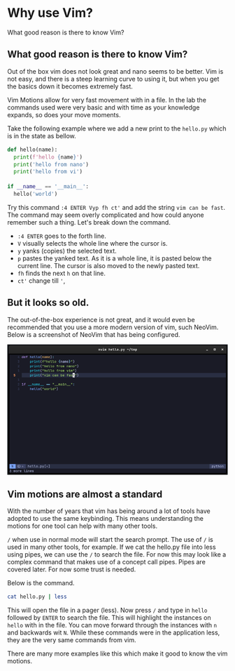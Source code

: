 # Why use Vim?

What good reason is there to know Vim?

## What good reason is there to know Vim?

Out of the box vim does not look great and nano seems to be better.
Vim is not easy, and there is a steep learning curve to using it, but when you get the basics down it becomes extremely fast.

Vim Motions allow for very fast movement with in a file. 
In the lab the commands used were very basic and with time as your knowledge expands, so does your move moments.

Take the following example where we add a new print to the `hello.py` which is in the state as bellow.

```python
def hello(name):
  print(f'hello {name}')
  print('hello from nano')
  print('hello from vi')

if __name__ == '__main__':
  hello('world')
```

Try this command `:4 ENTER Vyp fh ct'` and add the string `vim can be fast`.
The command may seem overly complicated and how could anyone remember such a thing.
Let's break down the command.

- `:4 ENTER` goes to the forth line.
- `V` visually selects the whole line where the cursor is.
- `y` yanks (copies) the selected text.
- `p` pastes the yanked text. As it is a whole line, it is pasted below the current line.
The cursor is also moved to the newly pasted text.
- `fh` finds the next `h` on that line.
- `ct'` change till `'`, 

## But it looks so old.

The out-of-the-box experience is not great, and it would even be recommended that you use a more modern version of vim, such NeoVim.
Below is a screenshot of NeoVim that has being configured.

![Personal NeoVim](img/personal_neovim.png)

## Vim motions are almost a standard

With the number of years that vim has being around a lot of tools have adopted to use the same keybinding.
This means understanding the motions for one tool can help with many other tools.

`/` when use in normal mode will start the search prompt.
The use of `/` is used in many other tools, for example.
If we cat the hello.py file into less using pipes, we can use the `/` to search the file.
For now this may look like a complex command that makes use of a concept call pipes. 
Pipes are covered later.
For now some trust is needed.

Below is the command.
```sh
cat hello.py | less
```

This will open the file in a pager (less).
Now press `/` and type in `hello` followed by `ENTER` to search the file.
This will highlight the instances on `hello` with in the file.
You can move forward through the instances with `n` and backwards wit `N`.
While these commands were in the application less, they are the very same commands from vim.

There are many more examples like this which make it good to know the vim motions.

